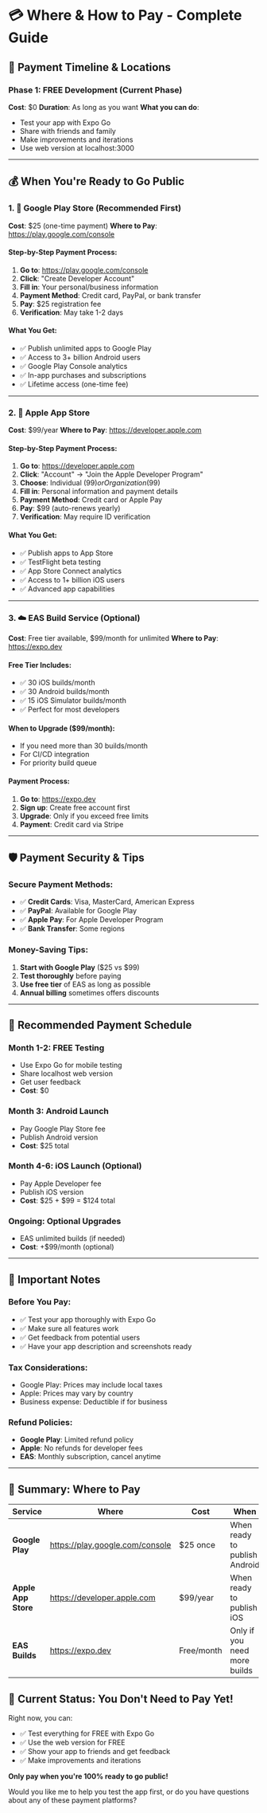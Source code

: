 # 💳 Where & How to Pay - Complete Guide

## 🎯 Payment Timeline & Locations

### Phase 1: FREE Development (Current Phase)
**Cost**: $0
**Duration**: As long as you want
**What you can do**:
- Test your app with Expo Go
- Share with friends and family
- Make improvements and iterations
- Use web version at localhost:3000

---

## 💰 When You're Ready to Go Public

### 1. 🤖 Google Play Store (Recommended First)

**Cost**: $25 (one-time payment)
**Where to Pay**: https://play.google.com/console

#### Step-by-Step Payment Process:
1. **Go to**: https://play.google.com/console
2. **Click**: "Create Developer Account"
3. **Fill in**: Your personal/business information
4. **Payment Method**: Credit card, PayPal, or bank transfer
5. **Pay**: $25 registration fee
6. **Verification**: May take 1-2 days

#### What You Get:
- ✅ Publish unlimited apps to Google Play
- ✅ Access to 3+ billion Android users
- ✅ Google Play Console analytics
- ✅ In-app purchases and subscriptions
- ✅ Lifetime access (one-time fee)

---

### 2. 🍎 Apple App Store

**Cost**: $99/year
**Where to Pay**: https://developer.apple.com

#### Step-by-Step Payment Process:
1. **Go to**: https://developer.apple.com
2. **Click**: "Account" → "Join the Apple Developer Program"
3. **Choose**: Individual ($99) or Organization ($99)
4. **Fill in**: Personal information and payment details
5. **Payment Method**: Credit card or Apple Pay
6. **Pay**: $99 (auto-renews yearly)
7. **Verification**: May require ID verification

#### What You Get:
- ✅ Publish apps to App Store
- ✅ TestFlight beta testing
- ✅ App Store Connect analytics
- ✅ Access to 1+ billion iOS users
- ✅ Advanced app capabilities

---

### 3. ☁️ EAS Build Service (Optional)

**Cost**: Free tier available, $99/month for unlimited
**Where to Pay**: https://expo.dev

#### Free Tier Includes:
- ✅ 30 iOS builds/month
- ✅ 30 Android builds/month
- ✅ 15 iOS Simulator builds/month
- ✅ Perfect for most developers

#### When to Upgrade ($99/month):
- If you need more than 30 builds/month
- For CI/CD integration
- For priority build queue

#### Payment Process:
1. **Go to**: https://expo.dev
2. **Sign up**: Create free account first
3. **Upgrade**: Only if you exceed free limits
4. **Payment**: Credit card via Stripe

---

## 🛡️ Payment Security & Tips

### Secure Payment Methods:
- ✅ **Credit Cards**: Visa, MasterCard, American Express
- ✅ **PayPal**: Available for Google Play
- ✅ **Apple Pay**: For Apple Developer Program
- ✅ **Bank Transfer**: Some regions

### Money-Saving Tips:
1. **Start with Google Play** ($25 vs $99)
2. **Test thoroughly** before paying
3. **Use free tier** of EAS as long as possible
4. **Annual billing** sometimes offers discounts

---

## 📅 Recommended Payment Schedule

### Month 1-2: FREE Testing
- Use Expo Go for mobile testing
- Share localhost web version
- Get user feedback
- **Cost**: $0

### Month 3: Android Launch
- Pay Google Play Store fee
- Publish Android version
- **Cost**: $25 total

### Month 4-6: iOS Launch (Optional)
- Pay Apple Developer fee
- Publish iOS version
- **Cost**: $25 + $99 = $124 total

### Ongoing: Optional Upgrades
- EAS unlimited builds (if needed)
- **Cost**: +$99/month (optional)

---

## 🚨 Important Notes

### Before You Pay:
- ✅ Test your app thoroughly with Expo Go
- ✅ Make sure all features work
- ✅ Get feedback from potential users
- ✅ Have your app description and screenshots ready

### Tax Considerations:
- Google Play: Prices may include local taxes
- Apple: Prices may vary by country
- Business expense: Deductible if for business

### Refund Policies:
- **Google Play**: Limited refund policy
- **Apple**: No refunds for developer fees
- **EAS**: Monthly subscription, cancel anytime

---

## 🎯 Summary: Where to Pay

| Service | Where | Cost | When |
|---------|-------|------|------|
| **Google Play** | https://play.google.com/console | $25 once | When ready to publish Android |
| **Apple App Store** | https://developer.apple.com | $99/year | When ready to publish iOS |
| **EAS Builds** | https://expo.dev | Free/month | Only if you need more builds |

## 🚀 Current Status: You Don't Need to Pay Yet!

Right now, you can:
- ✅ Test everything for FREE with Expo Go
- ✅ Use the web version for FREE
- ✅ Show your app to friends and get feedback
- ✅ Make improvements and iterations

**Only pay when you're 100% ready to go public!**

Would you like me to help you test the app first, or do you have questions about any of these payment platforms?